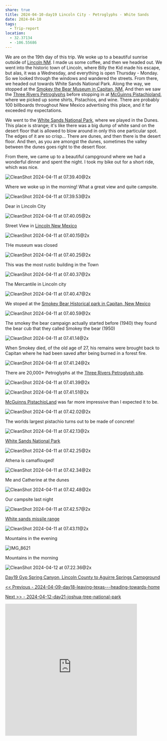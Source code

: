 ```yaml
---
share: true
title: 2024-04-10-day19 Lincoln City - Petroglyphs - White Sands
date: 2024-04-10
tags:
  - Trip-report
location:
  - 32.37134
  - -106.55686
---
```


We are on the 19th day of this trip.  We woke up to a beautiful sunrise outside of [Lincoln NM](https://en.wikipedia.org/wiki/Lincoln,_New_Mexico).   I made us some coffee, and then we headed out.    We went into the historic town of Lincoln, where Billy the Kid made his escape, but alas, it was a Wednesday, and everything is open Thursday - Monday.  So we looked through the windows and wandered the streets.  From there, we headed out towards White Sands National Park.   Along the way, we stopped at the [Smokey the Bear Museum in Capitan, NM](https://www.villageofcapitan.org/community/page/museum-and-gift-shop),   And then we saw the [Three Rivers Petroglyphs](https://www.blm.gov/visit/three-rivers-petroglyph-site) before stopping in at [McGuinns Pistachioland](https://pistachioland.com/), where we picked up some shirts, Pistachios, and wine.  There are probably 100 billboards throughout New Mexico advertising this place, and it far exceeded my expectations.  

We went to the [White Sands National Park](https://www.nps.gov/whsa/index.htm), where we played in the Dunes.  This place is strange; it's like there was a big dump of white sand on the desert floor that is allowed to blow around in only this one particular spot.    The edges of it are so crisp...  There are dunes, and then there is the desert floor.  And then, as you are amongst the dunes, sometimes the valley between the dunes goes right to the desert floor.  

From there, we came up to a beautiful campground where we had a wonderful dinner and spent the night.   I took my bike out for a short ride, which was nice.

![CleanShot 2024-04-11 at 07.39.40@2x](../../attachments/CleanShot%202024-04-11%20at%2007.39.40@2x.png)

Where we woke up in the morning!   What a great view and quite campsite.

![CleanShot 2024-04-11 at 07.39.53@2x](../../attachments/CleanShot%202024-04-11%20at%2007.39.53@2x.png)

Dear in Lincoln City

![CleanShot 2024-04-11 at 07.40.05@2x](../../attachments/CleanShot%202024-04-11%20at%2007.40.05@2x.png)

Street View in [Lincoln New Mexico](https://www.legendsofamerica.com/nm-lincoln/)

![CleanShot 2024-04-11 at 07.40.15@2x](../../attachments/CleanShot%202024-04-11%20at%2007.40.15@2x.png)

THe museum was closed

![CleanShot 2024-04-11 at 07.40.25@2x](../../attachments/CleanShot%202024-04-11%20at%2007.40.25@2x.png)

This was the most rustic building in the Town

![CleanShot 2024-04-11 at 07.40.37@2x](../../attachments/CleanShot%202024-04-11%20at%2007.40.37@2x.png)

The Mercantile in Lincoln city

![CleanShot 2024-04-11 at 07.40.47@2x](../../attachments/CleanShot%202024-04-11%20at%2007.40.47@2x.png)

We stoped at the [Smokey Bear Historical park in Capitan, New Mexico](https://www.emnrd.nm.gov/sfd/smokey-bear-historical-park/)

![CleanShot 2024-04-11 at 07.40.59@2x](../../attachments/CleanShot%202024-04-11%20at%2007.40.59@2x.png)

The smokey the bear campaign actually started before (1940) they found the bear cub that they called Smokey the bear (1950)

![CleanShot 2024-04-11 at 07.41.14@2x](../../attachments/CleanShot%202024-04-11%20at%2007.41.14@2x.png)

When Smokey died, of the old age of 27, his remains were brought back to Capitan where he had been saved after being burned in a forest fire.

![CleanShot 2024-04-11 at 07.41.24@2x](../../attachments/CleanShot%202024-04-11%20at%2007.41.24@2x.png)

There are 20,000+ Petroglyphs at the [Three Rivers Petroglyph site](https://www.blm.gov/visit/three-rivers-petroglyph-site). 

![CleanShot 2024-04-11 at 07.41.39@2x](../../attachments/CleanShot%202024-04-11%20at%2007.41.39@2x.png)

![CleanShot 2024-04-11 at 07.41.51@2x](../../attachments/CleanShot%202024-04-11%20at%2007.41.51@2x.png)

[McGuinns PistachioLand](https://pistachioland.com/) was far more impressive than I expected it to be.  

![CleanShot 2024-04-11 at 07.42.02@2x](../../attachments/CleanShot%202024-04-11%20at%2007.42.02@2x.png)

The worlds largest pistachio turns out to be made of concrete!

![CleanShot 2024-04-11 at 07.42.13@2x](../../attachments/CleanShot%202024-04-11%20at%2007.42.13@2x.png)

[White Sands National Park](https://www.nps.gov/whsa/index.htm)

![CleanShot 2024-04-11 at 07.42.25@2x](../../attachments/CleanShot%202024-04-11%20at%2007.42.25@2x.png)

Athena is camaflouged!

![CleanShot 2024-04-11 at 07.42.34@2x](../../attachments/CleanShot%202024-04-11%20at%2007.42.34@2x.png)

Me and Catherine at the dunes

![CleanShot 2024-04-11 at 07.42.48@2x](../../attachments/CleanShot%202024-04-11%20at%2007.42.48@2x.png)

Our campsite last night

![CleanShot 2024-04-11 at 07.42.57@2x](../../attachments/CleanShot%202024-04-11%20at%2007.42.57@2x.png)

[White sands missile range](https://www.wsmr.army.mil)

![CleanShot 2024-04-11 at 07.43.11@2x](../../attachments/CleanShot%202024-04-11%20at%2007.43.11@2x.png)

Mountains in the evening

![IMG_8621](../../attachments/IMG_8621.jpeg)

Mountains in the morning

![CleanShot 2024-04-12 at 07.22.36@2x](../../attachments/CleanShot%202024-04-12%20at%2007.22.36@2x.png)

[Day19 Gyp Spring Canyon, Lincoln County to  Aguirre Springs Campground](https://www.gaiagps.com/public/4zpfBcJpvptL8YlFXMrseSw4/)

[<< Previous - 2024-04-09-day18-leaving-texas---heading-towards-home](./2024-04-09-day18-leaving-texas---heading-towards-home.md)

[Next >> - 2024-04-12-day21-joshua-tree-national-park](./2024-04-12-day21-joshua-tree-national-park.md)


<iframe src="https://www.gaiagps.com/public/4zpfBcJpvptL8YlFXMrseSw4/?embed=True" style="border:none; overflow-y: hidden; background-color:white; min-width: 320px; max-width:420px; width:100%; height: 420px;" seamless />

